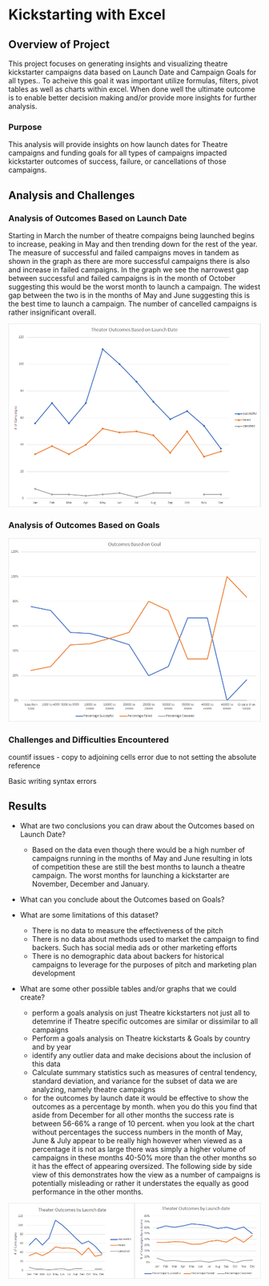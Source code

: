 # Kickstarting with Excel

## Overview of Project

This project focuses on generating insights and visualizing theatre kickstarter campaigns data based on Launch Date and Campaign Goals for all types..  To acheive this goal it was important utilize formulas, filters, pivot tables as well as charts within excel.  When done well the ultimate outcome is to enable better decision making and/or provide more insights for further analysis.

### Purpose

This analysis will provide insights on how launch dates for Theatre campaigns and funding goals for all types of campaigns impacted kickstarter outcomes of success, failure, or cancellations of those campaigns.

## Analysis and Challenges

### Analysis of Outcomes Based on Launch Date

Starting in March the number of theatre compaigns being launched begins to increase, peaking in May and then trending down for the rest of the year.  The measure of successful and failed campaigns moves in tandem as shown in the graph as there are more successful campaigns there is also and increase in failed campaigns.  In the graph we see the narrowest gap between successful and failed campaigns is in the month of October suggesting this would be the worst month to launch a campaign.  The widest gap between the two is in the months of May and June suggesting this is the best time to launch a campaign.  The number of cancelled campaigns is rather insignificant overall.

![Theater Outcomes vs Launch Data](/Theater_Outcomes_vs_Launch.png)


### Analysis of Outcomes Based on Goals


![Outcomes Based on Goals](/Outcomes_vs_Goals.png)


### Challenges and Difficulties Encountered

countif issues -  copy to adjoining cells error due to not setting the absolute reference

Basic writing syntax errors


## Results

- What are two conclusions you can draw about the Outcomes based on Launch Date?

  - Based on the data even though there would be a high number of campaigns running in the months of May and June resulting in lots of competition these are still the best months to launch a theatre campaign.  The worst months for launching a kickstarter are November, December and January.

- What can you conclude about the Outcomes based on Goals?

- What are some limitations of this dataset?
  - There is no data to measure the effectiveness of the pitch
  - There is no data about methods used to market the campaign to find backers.  Such has social media ads or other marketing efforts
  - There is no demographic data about backers for historical campaigns to leverage for the purposes of pitch and marketing plan development

- What are some other possible tables and/or graphs that we could create?
  - perform a goals analysis on just Theatre kickstarters not just all to detemrine if Theatre specific outcomes are similar or dissimilar to all campaigns
  - Perform a goals analysis on Theatre kickstarts & Goals by country and by year
  - identify any outlier data and make decisions about the inclusion of this data
  -  Calculate summary statistics such as measures of central tendency, standard deviation, and variance for the subset of data we are analyzing, namely theatre campaigns
  - for the outcomes by launch date it would be effective to show the outcomes as a percentage by month.  when you do this you find that aside from December for all other months the success rate is between 56-66% a range of 10 percent. when you look at the chart without percentages the success numbers  in the month of May, June & July appear to be really high however when viewed as a percentage it is not as large there was simply a higher volume of campaigns in these months 40-50% more than the other months so it has the effect of appearing oversized.  The following side by side view of this demonstrates how the view as a number of campaigns is potentially misleading or rather it understates the equally as good performance in the other months.

![Launch by number vs percentage](/Launch_outcomes_launch_date_vs_percentage.png)
